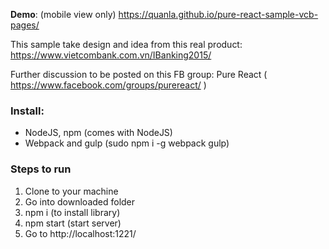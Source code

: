 **Demo**: (mobile view only) https://quanla.github.io/pure-react-sample-vcb-pages/

This sample take design and idea from this real product: https://www.vietcombank.com.vn/IBanking2015/

Further discussion to be posted on this FB group: Pure React ( https://www.facebook.com/groups/purereact/ )

### Install:
 - NodeJS, npm (comes with NodeJS)
 - Webpack and gulp (sudo npm i -g webpack gulp)

### Steps to run

 1. Clone to your machine
 2. Go into downloaded folder
 3. npm i (to install library)
 4. npm start (start server)
 5. Go to http://localhost:1221/



